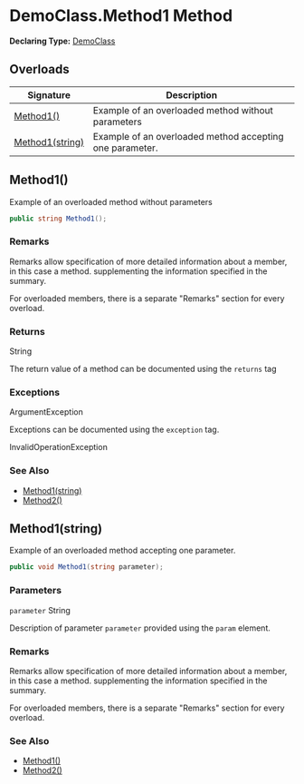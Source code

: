 # DemoClass.Method1 Method

**Declaring Type:** [DemoClass](../Type.md)

## Overloads

| Signature                         | Description                                              |
| --------------------------------- | -------------------------------------------------------- |
| [Method1()](#method1)             | Example of an overloaded method without parameters       |
| [Method1(string)](#method1string) | Example of an overloaded method accepting one parameter. |

## Method1()

Example of an overloaded method without parameters

```csharp
public string Method1();
```

### Remarks

Remarks allow specification of more detailed information about a member, in this case a method. supplementing the information specified in the summary.

For overloaded members, there is a separate "Remarks" section for every overload.

### Returns

String

The return value of a method can be documented using the `returns` tag

### Exceptions

ArgumentException

Exceptions can be documented using the `exception` tag.

InvalidOperationException

### See Also

- [Method1(string)](#method1string)
- [Method2()](Method2.md)

## Method1(string)

Example of an overloaded method accepting one parameter.

```csharp
public void Method1(string parameter);
```

### Parameters

`parameter`  String

Description of parameter `parameter` provided using the `param` element.

### Remarks

Remarks allow specification of more detailed information about a member, in this case a method. supplementing the information specified in the summary.

For overloaded members, there is a separate "Remarks" section for every overload.

### See Also

- [Method1()](#method1)
- [Method2()](Method2.md)
